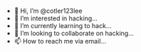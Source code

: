 - 👋 Hi, I’m @cotler123lee
- 👀 I’m interested in hacking...
- 🌱 I’m currently learning to hack...
- 💞️ I’m looking to collaborate on hacking...
- 📫 How to reach me via email...

<!---
cotler123lee/cotler123lee is a ✨ special ✨ repository because its `README.md` (this file) appears on your GitHub profile.
You can click the Preview link to take a look at your changes.
--->
